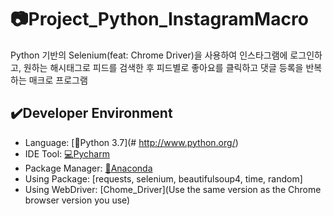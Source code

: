 # :camera:Project_Python_InstagramMacro

Python 기반의 Selenium(feat: Chrome Driver)을 사용하여 인스타그램에 로그인하고, 원하는 해시태그로 피드를 검색한 후 피드별로 좋아요를 클릭하고 댓글 등록을 반복하는 매크로 프로그램

## :heavy_check_mark:Developer Environment

  - Language: [:crocodile:Python 3.7](# http://www.python.org/)
  - IDE Tool: [:computer:Pycharm](#https://www.jetbrains.com/ko-kr/pycharm/)
  - Package Manager: [:snake:Anaconda](#https://www.anaconda.com/)
  - Using Package: [requests, selenium, beautifulsoup4, time, random]
  - Using WebDriver: [Chome_Driver](Use the same version as the Chrome browser version you use)

